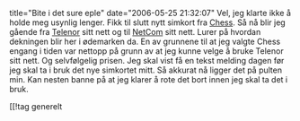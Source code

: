 title="Bite i det sure eple"
date="2006-05-25 21:32:07"
Vel, jeg klarte ikke å holde meg usynlig lenger. Fikk til slutt nytt simkort fra <a href="http://www.chess.no">Chess</a>. Så nå blir jeg gående fra <a href="http://www.telenor.no">Telenor</a> sitt nett og til <a href="http://www.netcom.no">NetCom</a> sitt nett. Lurer på hvordan dekningen blir her i ødemarken da. En av grunnene til at jeg valgte Chess engang i tiden var nettopp på grunn av at jeg kunne velge å bruke Telenor sitt nett. Og selvfølgelig prisen. Jeg skal vist få en tekst melding dagen før jeg skal ta i bruk det nye simkortet mitt. Så akkurat nå ligger det på pulten min. Kan nesten banne på at jeg klarer å rote det bort innen jeg skal ta det i bruk.

[[!tag  generelt
